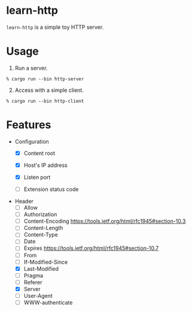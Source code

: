 # learn-http

`learn-http` is a simple toy HTTP server. 

# Usage


1. Run a server.

```
% cargo run --bin http-server
```

2. Access with a simple client.

```
% cargo run --bin http-client
```

# Features

* Configuration
  * [x] Content root
  * [x] Host's IP address
  * [x] Listen port
  * [ ] Extension status code


* Header
  * [ ] Allow
  * [ ] Authorization
  * [ ] Content-Encoding https://tools.ietf.org/html/rfc1945#section-10.3
  * [ ] Content-Length
  * [ ] Content-Type
  * [ ] Date
  * [ ] Expires https://tools.ietf.org/html/rfc1945#section-10.7
  * [ ] From
  * [ ] If-Modified-Since
  * [x] Last-Modified
  * [ ] Pragma
  * [ ] Referer
  * [x] Server
  * [ ] User-Agent
  * [ ] WWW-authenticate
